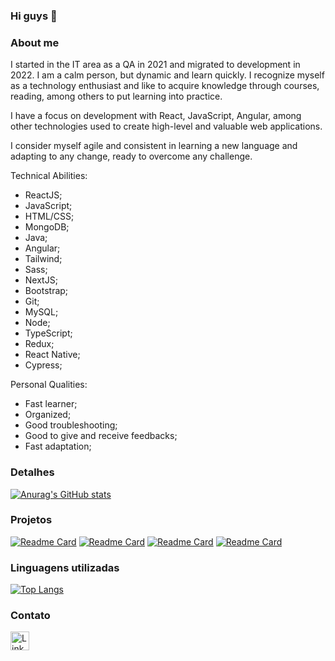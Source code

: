 ### Hi guys 👋

### About me
I started in the IT area as a QA in 2021 and migrated to development in 2022. I am a calm person, but dynamic and learn quickly. I recognize myself as a technology enthusiast and like to acquire knowledge through courses, reading, among others to put learning into practice.

I have a focus on development with React, JavaScript, Angular, among other technologies used to create high-level and valuable web applications.

I consider myself agile and consistent in learning a new language and adapting to any change, ready to overcome any challenge.

Technical Abilities:
- ReactJS;
- JavaScript;
- HTML/CSS;
- MongoDB;
- Java;
- Angular;
- Tailwind;
- Sass;
- NextJS;
- Bootstrap;
- Git;
- MySQL;
- Node;
- TypeScript;
- Redux;
- React Native;
- Cypress;

Personal Qualities:
- Fast learner;
- Organized;
- Good troubleshooting;
- Good to give and receive feedbacks;
- Fast adaptation;

### Detalhes

[![Anurag's GitHub stats](https://github-readme-stats.vercel.app/api?username=lgustavo13&show_icons=true&theme=dark)](https://github.com/anuraghazra/github-readme-stats)

### Projetos

[![Readme Card](https://github-readme-stats.vercel.app/api/pin/?username=lgustavo13&repo=moveit&theme=dark)](https://github.com/lgustavo13/moveit)
[![Readme Card](https://github-readme-stats.vercel.app/api/pin/?username=lgustavo13&repo=notes&theme=dark)](https://github.com/lgustavo13/notes)
[![Readme Card](https://github-readme-stats.vercel.app/api/pin/?username=lgustavo13&repo=hamburgueria&theme=dark)](https://github.com/lgustavo13/hamburgueria)
[![Readme Card](https://github-readme-stats.vercel.app/api/pin/?username=lgustavo13&repo=fsw-web&theme=dark)](https://github.com/lgustavo13/fsw-web)

### Linguagens utilizadas

[![Top Langs](https://github-readme-stats.vercel.app/api/top-langs/?username=lgustavo13&layout=compact&theme=dark)](https://github.com/anuraghazra/github-readme-stats)

### Contato

[<img src='https://img.shields.io/badge/LinkedIn-0077B5?style=for-the-badge&logo=linkedin&logoColor=white' alt='Linkedin' height='30'>](https://www.linkedin.com/in/luiz-gustavo-silva-194b6b1a1/)
